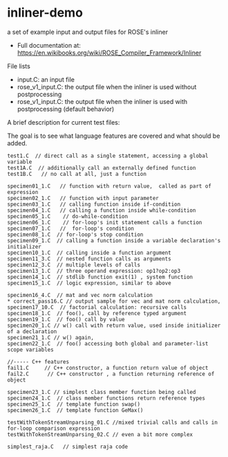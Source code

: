 # inliner-demo
a set of example input and output files for ROSE's inliner
* Full documentation at: https://en.wikibooks.org/wiki/ROSE_Compiler_Framework/Inliner

File lists
* input.C: an input file
* rose_v1_input.C:  the output file when the inliner is used without postprocessing  
* rose_v1_input.C:  the output file when the inliner is used with postprocessing (default behavior) 


A brief description for current test files:

The goal is to see what language features are covered and what should be added.
```
test1.C  // direct call as a single statement, accessing a global variable
test1A.C  // additionally call an externally defined function
test1B.C   // no call at all, just a function

specimen01_1.C   // function with return value,  called as part of expression
specimen02_1.C   // function with input parameter
specimen03_1.C   // calling function inside if-condition
specimen04_1.C   // calling a function inside while-condition
specimen05_1.C    // do-while-condition
specimen06_1.C    // for-loop's init statement calls a function
specimen07_1.C   //  for-loop's condition
specimen08_1.C  // for-loop's stop condition
specimen09_1.C  // calling a function inside a variable declaration's initializer
specimen10_1.C  // calling inside a function argument
specimen11_3.C  // nested function calls as arguments
specimen12_3.C  // multiple levels of calls
specimen13_1.C  // three operand expression: op1?op2:op3
specimen14_1.C  // stdlib function exit(1) , system function
specimen15_1.C  // logic expression, similar to above 

specimen16_4.C  // mat and vec norm calculation
* correct_pass16.C // output sample for vec and mat norm calculation, 
specimen17_10.C  // factorial calculation: recursive calls
specimen18_1.C  // foo(), call by reference typed argument
specimen19_1.C  // foo() call by value
specimen20_1.C // w() call with return value, used inside initializer of a declaration
specimen21_1.C // w() again,
specimen22_1.C  // foo() accessing both global and parameter-list scope variables

//----- C++ features 
fail1.C     // C++ constructor, a function return value of object
fail2.C      // C++ constructor , a function returning reference of object

specimen23_1.C // simplest class member function being called
specimen24_1.C  // class member functions return reference types
specimen25_1.C  // template function swap()
specimen26_1.C  // template function GeMax()

testWithTokenStreamUnparsing_01.C //mixed trivial calls and calls in for-loop comparison expression
testWithTokenStreamUnparsing_02.C // even a bit more complex

simplest_raja.C   // simplest raja code
```
